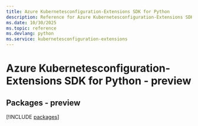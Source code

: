 ```yaml
---
title: Azure Kubernetesconfiguration-Extensions SDK for Python
description: Reference for Azure Kubernetesconfiguration-Extensions SDK for Python
ms.date: 10/30/2025
ms.topic: reference
ms.devlang: python
ms.service: kubernetesconfiguration-extensions
---
```

# Azure Kubernetesconfiguration-Extensions SDK for Python - preview
## Packages - preview
[!INCLUDE [packages](kubernetesconfiguration-extensions-index.md)]